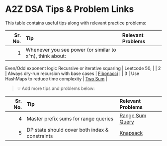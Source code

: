 # A2Z DSA Tips & Problem Links

This table contains useful tips along with relevant practice problems:

| Sr. No. | Tip                                              | Relevant Problems                                        |
|--------:|:--------------------------------------------------|:----------------------------------------------------------|
| 1       | Whenever you see power (or similar to x^n), think about:

Even/Odd exponent logic
Recursive or iterative squaring     | Leetcode 50, |
| 2       | Always dry-run recursion with base cases         | [Fibonacci](https://leetcode.com/problems/fibonacci-number/) |
| 3       | Use HashMaps to reduce time complexity           | [Two Sum](https://leetcode.com/problems/two-sum/)         |

> 💡 Add more tips and problems below:

| Sr. No. | Tip                                              | Relevant Problems                                        |
|--------:|:--------------------------------------------------|:----------------------------------------------------------|
| 4       | Master prefix sums for range queries             | [Range Sum Query](https://leetcode.com/problems/range-sum-query-immutable/) |
| 5       | DP state should cover both index & constraints   | [Knapsack](https://www.geeksforgeeks.org/0-1-knapsack-problem-dp-10/) |

